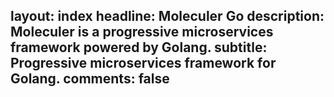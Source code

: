 layout: index
headline: Moleculer Go
description: Moleculer is a progressive microservices framework powered by Golang.
subtitle: Progressive microservices framework for Golang.
comments: false
---
